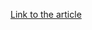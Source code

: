 [Link to the article](https://krebsonsecurity.com/2017/10/reaper-calm-before-the-iot-security-storm)
